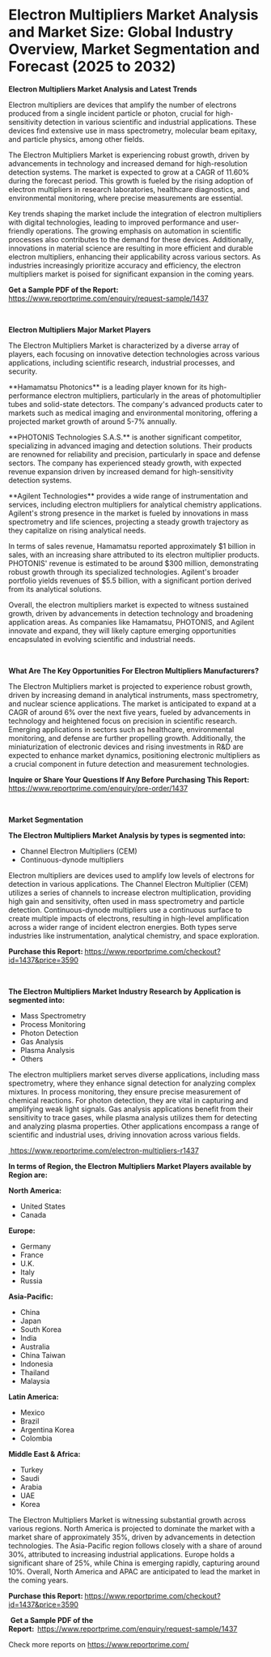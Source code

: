 <p><h1>Electron Multipliers Market Analysis and Market Size: Global Industry Overview, Market Segmentation and Forecast (2025 to 2032)</h1></p><p><strong>Electron Multipliers Market Analysis and Latest Trends</strong></p>
<p><p>Electron multipliers are devices that amplify the number of electrons produced from a single incident particle or photon, crucial for high-sensitivity detection in various scientific and industrial applications. These devices find extensive use in mass spectrometry, molecular beam epitaxy, and particle physics, among other fields.</p><p>The Electron Multipliers Market is experiencing robust growth, driven by advancements in technology and increased demand for high-resolution detection systems. The market is expected to grow at a CAGR of 11.60% during the forecast period. This growth is fueled by the rising adoption of electron multipliers in research laboratories, healthcare diagnostics, and environmental monitoring, where precise measurements are essential.</p><p>Key trends shaping the market include the integration of electron multipliers with digital technologies, leading to improved performance and user-friendly operations. The growing emphasis on automation in scientific processes also contributes to the demand for these devices. Additionally, innovations in material science are resulting in more efficient and durable electron multipliers, enhancing their applicability across various sectors. As industries increasingly prioritize accuracy and efficiency, the electron multipliers market is poised for significant expansion in the coming years.</p></p>
<p><strong>Get a Sample PDF of the Report:&nbsp;</strong> <a href="https://www.reportprime.com/enquiry/request-sample/1437?utm_campaign=3095&utm_medium=2&utm_source=Github&utm_content=ia&utm_term=18032025&utm_id=electron-multipliers">https://www.reportprime.com/enquiry/request-sample/1437</a></p>
<p>&nbsp;</p>
<p><strong>Electron Multipliers Major Market Players</strong></p>
<p><p>The Electron Multipliers Market is characterized by a diverse array of players, each focusing on innovative detection technologies across various applications, including scientific research, industrial processes, and security.</p><p>**Hamamatsu Photonics** is a leading player known for its high-performance electron multipliers, particularly in the areas of photomultiplier tubes and solid-state detectors. The company's advanced products cater to markets such as medical imaging and environmental monitoring, offering a projected market growth of around 5-7% annually.</p><p>**PHOTONIS Technologies S.A.S.** is another significant competitor, specializing in advanced imaging and detection solutions. Their products are renowned for reliability and precision, particularly in space and defense sectors. The company has experienced steady growth, with expected revenue expansion driven by increased demand for high-sensitivity detection systems.</p><p>**Agilent Technologies** provides a wide range of instrumentation and services, including electron multipliers for analytical chemistry applications. Agilent's strong presence in the market is fueled by innovations in mass spectrometry and life sciences, projecting a steady growth trajectory as they capitalize on rising analytical needs.</p><p>In terms of sales revenue, Hamamatsu reported approximately $1 billion in sales, with an increasing share attributed to its electron multiplier products. PHOTONIS' revenue is estimated to be around $300 million, demonstrating robust growth through its specialized technologies. Agilent's broader portfolio yields revenues of $5.5 billion, with a significant portion derived from its analytical solutions.</p><p>Overall, the electron multipliers market is expected to witness sustained growth, driven by advancements in detection technology and broadening application areas. As companies like Hamamatsu, PHOTONIS, and Agilent innovate and expand, they will likely capture emerging opportunities encapsulated in evolving scientific and industrial needs.</p></p>
<p>&nbsp;</p>
<p><strong>What Are The Key Opportunities For Electron Multipliers Manufacturers?</strong></p>
<p><p>The Electron Multipliers market is projected to experience robust growth, driven by increasing demand in analytical instruments, mass spectrometry, and nuclear science applications. The market is anticipated to expand at a CAGR of around 6% over the next five years, fueled by advancements in technology and heightened focus on precision in scientific research. Emerging applications in sectors such as healthcare, environmental monitoring, and defense are further propelling growth. Additionally, the miniaturization of electronic devices and rising investments in R&D are expected to enhance market dynamics, positioning electronic multipliers as a crucial component in future detection and measurement technologies.</p></p>
<p><strong>Inquire or Share Your Questions If Any Before Purchasing This Report:</strong> <a href="https://www.reportprime.com/enquiry/pre-order/1437?utm_campaign=3095&utm_medium=2&utm_source=Github&utm_content=ia&utm_term=18032025&utm_id=electron-multipliers">https://www.reportprime.com/enquiry/pre-order/1437</a></p>
<p>&nbsp;</p>
<p><strong>Market Segmentation</strong></p>
<p><strong>The Electron Multipliers Market Analysis by types is segmented into:</strong></p>
<p><ul><li>Channel Electron Multipliers (CEM)</li><li>Continuous-dynode multipliers</li></ul></p>
<p><p>Electron multipliers are devices used to amplify low levels of electrons for detection in various applications. The Channel Electron Multiplier (CEM) utilizes a series of channels to increase electron multiplication, providing high gain and sensitivity, often used in mass spectrometry and particle detection. Continuous-dynode multipliers use a continuous surface to create multiple impacts of electrons, resulting in high-level amplification across a wider range of incident electron energies. Both types serve industries like instrumentation, analytical chemistry, and space exploration.</p></p>
<p><strong>Purchase this Report:&nbsp;</strong><a href="https://www.reportprime.com/checkout?id=1437&price=3590&utm_campaign=3095&utm_medium=2&utm_source=Github&utm_content=ia&utm_term=18032025&utm_id=electron-multipliers">https://www.reportprime.com/checkout?id=1437&price=3590</a></p>
<p>&nbsp;</p>
<p><strong>The Electron Multipliers Market Industry Research by Application is segmented into:</strong></p>
<p><ul><li>Mass Spectrometry</li><li>Process Monitoring</li><li>Photon Detection</li><li>Gas Analysis</li><li>Plasma Analysis</li><li>Others</li></ul></p>
<p><p>The electron multipliers market serves diverse applications, including mass spectrometry, where they enhance signal detection for analyzing complex mixtures. In process monitoring, they ensure precise measurement of chemical reactions. For photon detection, they are vital in capturing and amplifying weak light signals. Gas analysis applications benefit from their sensitivity to trace gases, while plasma analysis utilizes them for detecting and analyzing plasma properties. Other applications encompass a range of scientific and industrial uses, driving innovation across various fields.</p></p>
<p><a href="https://www.reportprime.com/electron-multipliers-r1437?utm_campaign=3095&utm_medium=2&utm_source=Github&utm_content=ia&utm_term=18032025&utm_id=electron-multipliers">&nbsp;https://www.reportprime.com/electron-multipliers-r1437</a></p>
<p><strong>In terms of Region, the Electron Multipliers Market Players available by Region are:</strong></p>
<p>
    <p> <strong> North America: </strong>
        <ul>
            <li>United States</li>
            <li>Canada</li>
        </ul>
        </p> 
    <p> <strong> Europe: </strong>
        <ul>
            <li>Germany</li>
            <li>France</li>
            <li>U.K.</li>
            <li>Italy</li>
            <li>Russia</li>
        </ul>
        </p> 
    <p> <strong> Asia-Pacific: </strong>
        <ul>
            <li>China</li>
            <li>Japan</li>
            <li>South Korea</li>
            <li>India</li>
            <li>Australia</li>
            <li>China Taiwan</li>
            <li>Indonesia</li>
            <li>Thailand</li>
            <li>Malaysia</li>
        </ul>
        </p> 
    <p> <strong> Latin America: </strong>
        <ul>
            <li>Mexico</li>
            <li>Brazil</li>
            <li>Argentina Korea</li>
            <li>Colombia</li>
        </ul>
        </p> 
    <p> <strong> Middle East & Africa: </strong>
        <ul>
            <li>Turkey</li>
            <li>Saudi</li>
            <li>Arabia</li>
            <li>UAE</li>
            <li>Korea</li>
        </ul>
    </p>
    </p>
<p><p>The Electron Multipliers Market is witnessing substantial growth across various regions. North America is projected to dominate the market with a market share of approximately 35%, driven by advancements in detection technologies. The Asia-Pacific region follows closely with a share of around 30%, attributed to increasing industrial applications. Europe holds a significant share of 25%, while China is emerging rapidly, capturing around 10%. Overall, North America and APAC are anticipated to lead the market in the coming years.</p></p>
<p><strong>Purchase this Report: </strong><a href="https://www.reportprime.com/checkout?id=1437&price=3590&utm_campaign=3095&utm_medium=2&utm_source=Github&utm_content=ia&utm_term=18032025&utm_id=electron-multipliers">https://www.reportprime.com/checkout?id=1437&price=3590</a></p>
<p>&nbsp;<strong>Get a Sample PDF of the Report:&nbsp;&nbsp;</strong><a href="https://www.reportprime.com/enquiry/request-sample/1437?utm_campaign=3095&utm_medium=2&utm_source=Github&utm_content=ia&utm_term=18032025&utm_id=electron-multipliers">https://www.reportprime.com/enquiry/request-sample/1437</a></p>
<p><strong></strong></p>
<p>Check more reports on <a href="https://www.reportprime.com/?utm_campaign=3095&utm_medium=2&utm_source=Github&utm_content=ia&utm_term=18032025&utm_id=electron-multipliers">https://www.reportprime.com/</a></p>